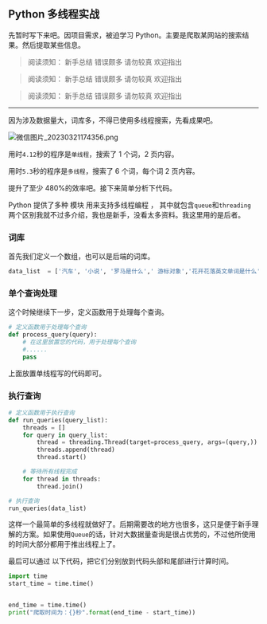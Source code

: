 ## Python 多线程实战

先暂时写下来吧。因项目需求，被迫学习 Python。主要是爬取某网站的搜索结果。然后提取某些信息。

> 阅读须知： 新手总结 错误颇多 请勿较真 欢迎指出

> 阅读须知： 新手总结 错误颇多 请勿较真 欢迎指出

> 阅读须知： 新手总结 错误颇多 请勿较真 欢迎指出

---

因为涉及数据量大，词库多，不得已使用多线程搜索，先看成果吧。

![微信图片_20230321174356.png](https://p9-juejin.byteimg.com/tos-cn-i-k3u1fbpfcp/99e1d24b459241089d9fece70021746d~tplv-k3u1fbpfcp-watermark.image?)

用时`4.12`秒的程序是`单线程`，搜索了 1 个词，2 页内容。

用时`5.3`秒的程序是`多线程`，搜索了 6 个词，每个词 2 页内容。

提升了至少 480%的效率吧。接下来简单分析下代码。

Python 提供了多种 模块 用来支持多线程编程 ， 其中就包含`queue`和`threading` 两个区别我就不过多介绍，我也是新手，没看太多资料。我这里用的是后者。

### 词库

首先我们定义一个数组，也可以是后端的词库。

```Python
data_list  = ['汽车', '小说', '罗马是什么',' 游标对象','花开花落英文单词是什么','关于 db conference 的含义']
```

### 单个查询处理

这个时候继续下一步，定义函数用于处理每个查询。

```Python
# 定义函数用于处理每个查询
def process_query(query):
    # 在这里放置您的代码，用于处理每个查询
    #......
    pass
```

上面放置单线程写的代码即可。

### 执行查询

```Python
# 定义函数用于执行查询
def run_queries(query_list):
    threads = []
    for query in query_list:
        thread = threading.Thread(target=process_query, args=(query,))
        threads.append(thread)
        thread.start()

    # 等待所有线程完成
    for thread in threads:
        thread.join()

# 执行查询
run_queries(data_list)

```

这样一个最简单的多线程就做好了。后期需要改的地方也很多，这只是便于新手理解的方案。如果使用`Queue`的话，针对大数据量查询是很占优势的，不过他所使用的时间大部分都用于推出线程上了。

最后可以通过 以下代码，把它们分别放到代码头部和尾部进行计算时间。

```Python
import time
start_time = time.time()


end_time = time.time()
print("爬取时间为：{}秒".format(end_time - start_time))


```
